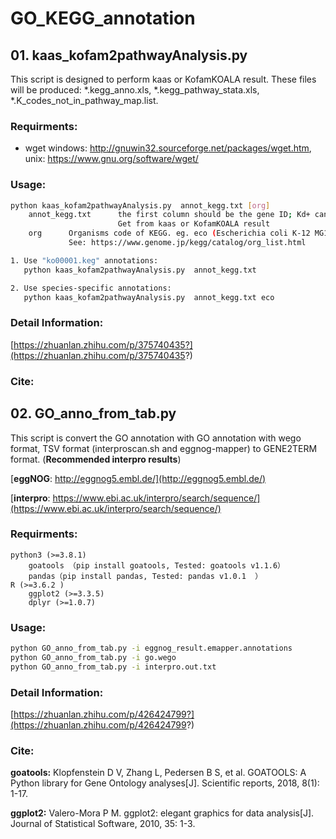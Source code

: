 # GO_KEGG_annotation



## 01. kaas_kofam2pathwayAnalysis.py  

This script is designed to perform kaas or KofamKOALA result. These files will be produced: *.kegg_anno.xls, *.kegg_pathway_stata.xls, *.K_codes_not_in_pathway_map.list.

### **Requirments:**

- wget	windows: http://gnuwin32.sourceforge.net/packages/wget.htm, unix: https://www.gnu.org/software/wget/

### **Usage:**

```bash
python kaas_kofam2pathwayAnalysis.py  annot_kegg.txt [org]
    annot_kegg.txt      the first column should be the gene ID; Kd+ can be one or more in one row; the same geneID can be in one or more row.
                        Get from kaas or KofamKOALA result
    org      Organisms code of KEGG. eg. eco (Escherichia coli K-12 MG1655), The default value is "ko", Use "ko00001.keg" annotations not species-specific
             See: https://www.genome.jp/kegg/catalog/org_list.html

1. Use "ko00001.keg" annotations:
   python kaas_kofam2pathwayAnalysis.py  annot_kegg.txt 

2. Use species-specific annotations:
   python kaas_kofam2pathwayAnalysis.py  annot_kegg.txt eco
```

### Detail Information: 

[https://zhuanlan.zhihu.com/p/375740435?](https://zhuanlan.zhihu.com/p/375740435?)

### Cite:





## 02. GO_anno_from_tab.py

This script is convert the GO annotation with GO annotation with wego format, TSV format (interproscan.sh and eggnog-mapper)  to GENE2TERM format. (**Recommended interpro results**)

[**eggNOG**: http://eggnog5.embl.de/](http://eggnog5.embl.de/)

[**interpro**: https://www.ebi.ac.uk/interpro/search/sequence/](https://www.ebi.ac.uk/interpro/search/sequence/)

### **Requirments:**

```text
python3 (>=3.8.1)
    goatools （pip install goatools, Tested: goatools v1.1.6）
    pandas（pip install pandas, Tested: pandas v1.0.1  ）
R (>=3.6.2 )
    ggplot2 (>=3.3.5)
    dplyr (>=1.0.7)
```

### **Usage:**

```bash
python GO_anno_from_tab.py -i eggnog_result.emapper.annotations 
python GO_anno_from_tab.py -i go.wego
python GO_anno_from_tab.py -i interpro.out.txt
```

### Detail Information: 

[https://zhuanlan.zhihu.com/p/426424799?](https://zhuanlan.zhihu.com/p/426424799?)

###  Cite:

**goatools:** Klopfenstein D V, Zhang L, Pedersen B S, et al. GOATOOLS: A Python library for Gene Ontology analyses[J]. Scientific reports, 2018, 8(1): 1-17.

**ggplot2:** Valero-Mora P M. ggplot2: elegant graphics for data analysis[J]. Journal of Statistical Software, 2010, 35: 1-3.




